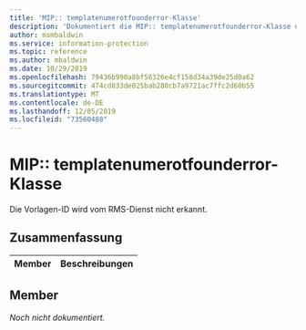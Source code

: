 ```yaml
---
title: 'MIP:: templatenumerotfounderror-Klasse'
description: 'Dokumentiert die MIP:: templatenumerotfounderror-Klasse des Microsoft Information Protection (MIP) SDK.'
author: msmbaldwin
ms.service: information-protection
ms.topic: reference
ms.author: mbaldwin
ms.date: 10/29/2019
ms.openlocfilehash: 79436b990a8bf58326e4cf158d34a39de25d0a62
ms.sourcegitcommit: 474cd033de025bab280cb7a9721ac7ffc2d60b55
ms.translationtype: MT
ms.contentlocale: de-DE
ms.lasthandoff: 12/05/2019
ms.locfileid: "73560488"
---
```

# <a name="class-miptemplatenotfounderror"></a>MIP:: templatenumerotfounderror-Klasse 
Die Vorlagen-ID wird vom RMS-Dienst nicht erkannt.
  
## <a name="summary"></a>Zusammenfassung
 Member                        | Beschreibungen                                
--------------------------------|---------------------------------------------
  
## <a name="members"></a>Member
_Noch nicht dokumentiert._
